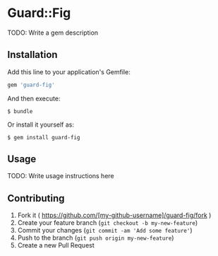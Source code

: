 # Guard::Fig

TODO: Write a gem description

## Installation

Add this line to your application's Gemfile:

```ruby
gem 'guard-fig'
```

And then execute:

    $ bundle

Or install it yourself as:

    $ gem install guard-fig

## Usage

TODO: Write usage instructions here

## Contributing

1. Fork it ( https://github.com/[my-github-username]/guard-fig/fork )
2. Create your feature branch (`git checkout -b my-new-feature`)
3. Commit your changes (`git commit -am 'Add some feature'`)
4. Push to the branch (`git push origin my-new-feature`)
5. Create a new Pull Request
